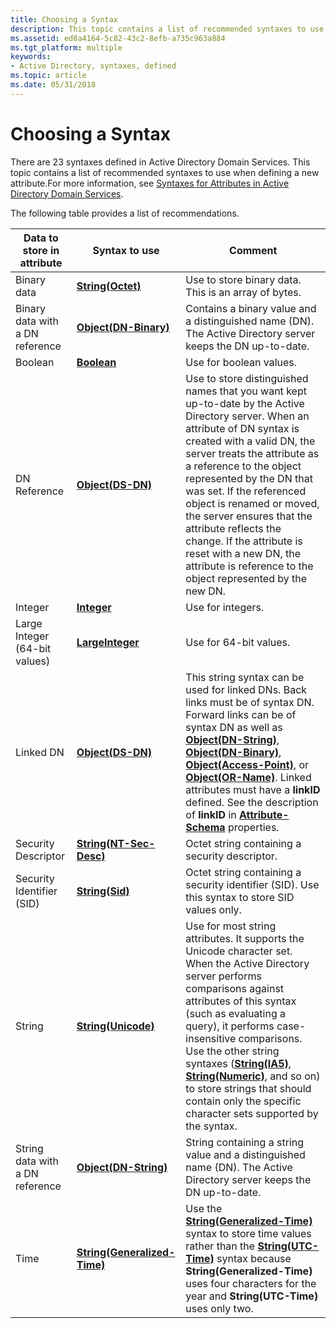 ```yaml
---
title: Choosing a Syntax
description: This topic contains a list of recommended syntaxes to use when defining a new attribute.
ms.assetid: ed8a4164-5c82-43c2-8efb-a735c963a884
ms.tgt_platform: multiple
keywords:
- Active Directory, syntaxes, defined
ms.topic: article
ms.date: 05/31/2018
---
```


# Choosing a Syntax

There are 23 syntaxes defined in Active Directory Domain Services. This topic contains a list of recommended syntaxes to use when defining a new attribute.For more information, see [Syntaxes for Attributes in Active Directory Domain Services](syntaxes-for-attributes-in-active-directory-domain-services.md).

The following table provides a list of recommendations.



| Data to store in attribute      | Syntax to use                                                      | Comment                                                                                                                                                                                                                                                                                                                                                                                                                                                                                                         |
|---------------------------------|--------------------------------------------------------------------|-----------------------------------------------------------------------------------------------------------------------------------------------------------------------------------------------------------------------------------------------------------------------------------------------------------------------------------------------------------------------------------------------------------------------------------------------------------------------------------------------------------------|
| Binary data                     | [**String(Octet)**](https://docs.microsoft.com/windows/desktop/ADSchema/s-string-octet)                       | Use to store binary data. This is an array of bytes.                                                                                                                                                                                                                                                                                                                                                                                                                                                            |
| Binary data with a DN reference | [**Object(DN-Binary)**](https://docs.microsoft.com/windows/desktop/ADSchema/s-object-dn-binary)               | Contains a binary value and a distinguished name (DN). The Active Directory server keeps the DN up-to-date.                                                                                                                                                                                                                                                                                                                                                                                                     |
| Boolean                         | [**Boolean**](https://docs.microsoft.com/windows/desktop/ADSchema/s-boolean)                                  | Use for boolean values.                                                                                                                                                                                                                                                                                                                                                                                                                                                                                         |
| DN Reference                    | [**Object(DS-DN)**](https://docs.microsoft.com/windows/desktop/ADSchema/s-object-ds-dn)                       | Use to store distinguished names that you want kept up-to-date by the Active Directory server. When an attribute of DN syntax is created with a valid DN, the server treats the attribute as a reference to the object represented by the DN that was set. If the referenced object is renamed or moved, the server ensures that the attribute reflects the change. If the attribute is reset with a new DN, the attribute is reference to the object represented by the new DN.                                |
| Integer                         | [**Integer**](https://docs.microsoft.com/windows/desktop/ADSchema/s-integer)                                  | Use for integers.                                                                                                                                                                                                                                                                                                                                                                                                                                                                                               |
| Large Integer (64-bit values)   | [**LargeInteger**](https://docs.microsoft.com/windows/desktop/ADSchema/s-largeinteger)                        | Use for 64-bit values.                                                                                                                                                                                                                                                                                                                                                                                                                                                                                          |
| Linked DN                       | [**Object(DS-DN)**](https://docs.microsoft.com/windows/desktop/ADSchema/s-object-ds-dn)                       | This string syntax can be used for linked DNs. Back links must be of syntax DN. Forward links can be of syntax DN as well as [**Object(DN-String)**](https://docs.microsoft.com/windows/desktop/ADSchema/s-object-dn-string), [**Object(DN-Binary)**](https://docs.microsoft.com/windows/desktop/ADSchema/s-object-dn-binary), [**Object(Access-Point)**](https://docs.microsoft.com/windows/desktop/ADSchema/s-object-access-point), or [**Object(OR-Name)**](https://docs.microsoft.com/windows/desktop/ADSchema/s-object-or-name). Linked attributes must have a **linkID** defined. See the description of **linkID** in [**Attribute-Schema**](https://docs.microsoft.com/windows/desktop/ADSchema/c-attributeschema) properties. |
| Security Descriptor             | [**String(NT-Sec-Desc)**](https://docs.microsoft.com/windows/desktop/ADSchema/s-string-nt-sec-desc)           | Octet string containing a security descriptor.                                                                                                                                                                                                                                                                                                                                                                                                                                                                  |
| Security Identifier (SID)       | [**String(Sid)**](https://docs.microsoft.com/windows/desktop/ADSchema/s-string-sid)                           | Octet string containing a security identifier (SID). Use this syntax to store SID values only.                                                                                                                                                                                                                                                                                                                                                                                                                  |
| String                          | [**String(Unicode)**](https://docs.microsoft.com/windows/desktop/ADSchema/s-string-unicode)                   | Use for most string attributes. It supports the Unicode character set. When the Active Directory server performs comparisons against attributes of this syntax (such as evaluating a query), it performs case-insensitive comparisons. Use the other string syntaxes ([**String(IA5)**](https://docs.microsoft.com/windows/desktop/ADSchema/s-string-ia5), [**String(Numeric)**](https://docs.microsoft.com/windows/desktop/ADSchema/s-string-numeric), and so on) to store strings that should contain only the specific character sets supported by the syntax.<br/>                          |
| String data with a DN reference | [**Object(DN-String)**](https://docs.microsoft.com/windows/desktop/ADSchema/s-object-dn-string)               | String containing a string value and a distinguished name (DN). The Active Directory server keeps the DN up-to-date.                                                                                                                                                                                                                                                                                                                                                                                            |
| Time                            | [**String(Generalized-Time)**](https://docs.microsoft.com/windows/desktop/ADSchema/s-string-generalized-time) | Use the [**String(Generalized-Time)**](https://docs.microsoft.com/windows/desktop/ADSchema/s-string-generalized-time) syntax to store time values rather than the [**String(UTC-Time)**](https://docs.microsoft.com/windows/desktop/ADSchema/s-string-utc-time) syntax because **String(Generalized-Time)** uses four characters for the year and **String(UTC-Time)** uses only two.                                                                                                                                                                                                                 |



 

 

 





